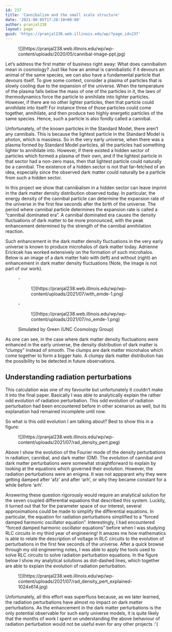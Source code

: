 ```yaml
---
id: 237
title: 'Cannibalism and the small scale structure'
date: '2021-08-05T17:28:10+00:00'
author: pranjal238
layout: page
guid: 'https://pranjal238.web.illinois.edu/wp/?page_id=237'
---
```


<div class="wp-block-image"><figure class="aligncenter size-large is-resized">![](https://pranjal238.web.illinois.edu/wp/wp-content/uploads/2020/05/cannibal-image-ppt.jpg)</figure></div>Let’s address the first matter of business right away: What does cannibalism mean in cosmology? Just like how an animal is cannibalistic if it devours an animal of the same species, we can also have a fundamental particle that devours itself. To give some context, consider a plasma of particles that is slowly cooling due to the expansion of the universe. When the temperature of the plasma falls below the mass of one of the particles in it, the laws of thermodynamics force the particle to annihilate into lighter particles. However, if there are no other lighter particles, then that particle could annihilate into itself! For instance three of those particles could come together, annihilate, and then produce two highly energetic particles of the same species. Hence, such a particle is also fondly called a cannibal.

Unfortunately, of the known particles in the Standard Model, there aren’t any cannibals. This is because the lightest particle in the Standard Model is photon, which is massless. So in the very early universe, when there was a plasma formed by Standard Model particles, all the particles had something lighter to annihilate into. However, if there existed a hidden sector of particles which formed a plasma of their own, and if the lightest particle in that sector had a non-zero mass, then that lightest particle could naturally be a cannibal. The existence of a hidden sector is not that far-fetched of an idea, especially since the observed dark matter could naturally be a particle from such a hidden sector.

In this project we show that cannibalism in a hidden sector can leave imprint in the dark matter density distribution observed today. In particular, the energy density of the cannibal particle can determine the expansion rate of the universe in the first few seconds after the birth of the universe. The period where cannibal particle determines the expansion rate is called a “cannibal dominated era”. A cannibal dominated era causes the density fluctuations of dark matter to be more pronounced, with the peak enhancement determined by the strength of the cannibal annihilation reaction.

Such enhancement in the dark matter density fluctuations in the very early universe is known to produce microhalos of dark matter today. Adrienne Erickcek has worked extensively on the formation of such microhalos. Below is an image of a dark matter halo with (left) and without (right) an enhancement in dark matter density fluctuations (Note, the image is not part of our work).

<figure class="is-layout-flex wp-block-gallery-29 wp-block-gallery columns-2 is-cropped">- <figure>![](https://pranjal238.web.illinois.edu/wp/wp-content/uploads/2021/07/with_emde-1.png)</figure>
- <figure>![](https://pranjal238.web.illinois.edu/wp/wp-content/uploads/2021/07/no_emde-1.png)</figure>

<figcaption class="blocks-gallery-caption">Simulated by Green (UNC Cosmology Group)</figcaption></figure>As one can see, in the case where dark matter density fluctuations were enhanced in the early universe, the density distribution of dark matter is “clumpy” instead of smooth. The clumps are dark matter microhalos which come together to form a bigger halo. A clumpy dark matter distribution has the possibility to be detected in future observations.

## Understanding radiation perturbations

This calculation was one of my favourite but unfortunately it couldn’t make it into the final paper. Basically I was able to analytically explain the rather odd evolution of radiation perturbation. This odd evolution of radiation perturbation had been encountered before in other scenarios as well, but its explanation had remained incomplete until now.

So what is this odd evolution I am talking about? Best to show this in a figure:

<figure class="wp-block-image size-large is-resized">![](https://pranjal238.web.illinois.edu/wp/wp-content/uploads/2021/07/rad_density_pert.jpeg)</figure>Above I show the evolution of the Fourier mode of the density perturbations in radiation, cannibal, and dark matter (DM). The evolution of cannibal and dark matter perturbations were somewhat straightforward to explain by looking at the equations which governed their evolution. However, the radiation perturbations were an enigma. It was not appparant why they were getting damped after ‘afz’ and after ‘arh’, or why they became constant for a while before ‘arh’.

Answering these question rigorously would require an analytical solution for the seven coupled differential equations that described this system. Luckily, it turned out that for the parameter space of our interest, several approximations could be made to simplify the differential equations. In particular, the equation for radiation perturbations simplified to a “forced damped harmonic oscillator equation”. Interestingly, I had encountered “forced damped harmonic oscillator equations” before when I was studying RLC circuits in my third year of engineering! It amazes me how mathematics is able to relate the description of voltage in RLC circuits to the evolution of perturbations in the first few seconds of the universe. After a quick browse through my old engineering notes, I was able to apply the tools used to solve RLC circuits to solve radiation perturbation equations. In the figure below I show my analytical solutions as dot-dashed lines, which together are able to explain the evolution of radiation perturbation.

<figure class="wp-block-image size-large is-resized">![](https://pranjal238.web.illinois.edu/wp/wp-content/uploads/2021/07/rad_density_pert_explained-1024x614.jpg)</figure>Unfortunately, all this effort was superfluos because, as we later learned, the radiation perturbations have almost no impact on dark matter perturbations. As the enhancement in the dark matter perturbations is the only potential observable for such early universe models, it is quite likely that the months of work I spent on understanding the above behaviour of radiation perturbation would not be useful even for any other projects :'(